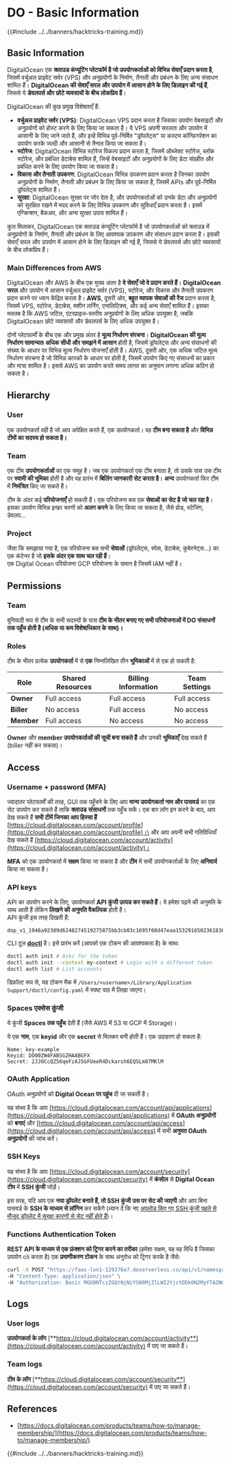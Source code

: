 # DO - Basic Information

{{#include ../../banners/hacktricks-training.md}}

## Basic Information

DigitalOcean एक **क्लाउड कंप्यूटिंग प्लेटफॉर्म है जो उपयोगकर्ताओं को विभिन्न सेवाएँ प्रदान करता है**, जिसमें वर्चुअल प्राइवेट सर्वर (VPS) और अनुप्रयोगों के निर्माण, तैनाती और प्रबंधन के लिए अन्य संसाधन शामिल हैं। **DigitalOcean की सेवाएँ सरल और उपयोग में आसान होने के लिए डिज़ाइन की गई हैं**, जिससे ये **डेवलपर्स और छोटे व्यवसायों के बीच लोकप्रिय हैं**।

DigitalOcean की कुछ प्रमुख विशेषताएँ हैं:

- **वर्चुअल प्राइवेट सर्वर (VPS)**: DigitalOcean VPS प्रदान करता है जिसका उपयोग वेबसाइटों और अनुप्रयोगों को होस्ट करने के लिए किया जा सकता है। ये VPS अपनी सरलता और उपयोग में आसानी के लिए जाने जाते हैं, और इन्हें विभिन्न पूर्व-निर्मित "ड्रॉपलेट्स" या कस्टम कॉन्फ़िगरेशन का उपयोग करके जल्दी और आसानी से तैनात किया जा सकता है।
- **स्टोरेज**: DigitalOcean विभिन्न स्टोरेज विकल्प प्रदान करता है, जिसमें ऑब्जेक्ट स्टोरेज, ब्लॉक स्टोरेज, और प्रबंधित डेटाबेस शामिल हैं, जिन्हें वेबसाइटों और अनुप्रयोगों के लिए डेटा संग्रहीत और प्रबंधित करने के लिए उपयोग किया जा सकता है।
- **विकास और तैनाती उपकरण**: DigitalOcean विभिन्न उपकरण प्रदान करता है जिनका उपयोग अनुप्रयोगों के निर्माण, तैनाती और प्रबंधन के लिए किया जा सकता है, जिसमें APIs और पूर्व-निर्मित ड्रॉपलेट्स शामिल हैं।
- **सुरक्षा**: DigitalOcean सुरक्षा पर जोर देता है, और उपयोगकर्ताओं को उनके डेटा और अनुप्रयोगों को सुरक्षित रखने में मदद करने के लिए विभिन्न उपकरण और सुविधाएँ प्रदान करता है। इसमें एन्क्रिप्शन, बैकअप, और अन्य सुरक्षा उपाय शामिल हैं।

कुल मिलाकर, DigitalOcean एक क्लाउड कंप्यूटिंग प्लेटफॉर्म है जो उपयोगकर्ताओं को क्लाउड में अनुप्रयोगों के निर्माण, तैनाती और प्रबंधन के लिए आवश्यक उपकरण और संसाधन प्रदान करता है। इसकी सेवाएँ सरल और उपयोग में आसान होने के लिए डिज़ाइन की गई हैं, जिससे ये डेवलपर्स और छोटे व्यवसायों के बीच लोकप्रिय हैं।

### Main Differences from AWS

DigitalOcean और AWS के बीच एक मुख्य अंतर है **वे सेवाएँ जो वे प्रदान करते हैं**। **DigitalOcean सरल** और उपयोग में आसान वर्चुअल प्राइवेट सर्वर (VPS), स्टोरेज, और विकास और तैनाती उपकरण प्रदान करने पर ध्यान केंद्रित करता है। **AWS**, दूसरी ओर, **बहुत व्यापक सेवाओं की रेंज** प्रदान करता है, जिसमें VPS, स्टोरेज, डेटाबेस, मशीन लर्निंग, एनालिटिक्स, और कई अन्य सेवाएँ शामिल हैं। इसका मतलब है कि AWS जटिल, एंटरप्राइज-स्तरीय अनुप्रयोगों के लिए अधिक उपयुक्त है, जबकि DigitalOcean छोटे व्यवसायों और डेवलपर्स के लिए अधिक उपयुक्त है।

दोनों प्लेटफार्मों के बीच एक और प्रमुख अंतर है **मूल्य निर्धारण संरचना**। **DigitalOcean की मूल्य निर्धारण सामान्यतः अधिक सीधी और समझने में आसान** होती है, जिसमें ड्रॉपलेट्स और अन्य संसाधनों की संख्या के आधार पर विभिन्न मूल्य निर्धारण योजनाएँ होती हैं। AWS, दूसरी ओर, एक अधिक जटिल मूल्य निर्धारण संरचना है जो विभिन्न कारकों के आधार पर होती है, जिसमें उपयोग किए गए संसाधनों का प्रकार और मात्रा शामिल है। इससे AWS का उपयोग करते समय लागत का अनुमान लगाना अधिक कठिन हो सकता है।

## Hierarchy

### User

एक उपयोगकर्ता वही है जो आप अपेक्षित करते हैं, एक उपयोगकर्ता। वह **टीम बना सकता है** और **विभिन्न टीमों का सदस्य हो सकता है।**

### **Team**

एक टीम **उपयोगकर्ताओं** का एक समूह है। जब एक उपयोगकर्ता एक टीम बनाता है, तो उसके पास उस टीम पर **स्वामी की भूमिका** होती है और वह प्रारंभ में **बिलिंग जानकारी सेट करता है**। **अन्य** उपयोगकर्ता फिर टीम में **निमंत्रित** किए जा सकते हैं।

टीम के अंदर कई **परियोजनाएँ** हो सकती हैं। एक परियोजना बस एक **सेवाओं का सेट है जो चल रहा है**। इसका उपयोग विभिन्न इन्फ्रा चरणों को **अलग करने** के लिए किया जा सकता है, जैसे प्रोड, स्टेजिंग, डेवलप...

### Project

जैसा कि समझाया गया है, एक परियोजना बस सभी **सेवाओं** (ड्रॉपलेट्स, स्पेस, डेटाबेस, कुबेरनेट्स...) का एक कंटेनर है जो **इसके अंदर एक साथ चल रही हैं**।\
एक Digital Ocean परियोजना GCP परियोजना के समान है जिसमें IAM नहीं है।

## Permissions

### Team

बुनियादी रूप से टीम के सभी सदस्यों के पास **टीम के भीतर बनाए गए सभी परियोजनाओं में DO संसाधनों तक पहुँच होती है (अधिक या कम विशेषाधिकार के साथ)।**

### Roles

टीम के भीतर प्रत्येक **उपयोगकर्ता** में से **एक** निम्नलिखित तीन **भूमिकाओं** में से एक हो सकती है:

| Role       | Shared Resources | Billing Information | Team Settings |
| ---------- | ---------------- | ------------------- | ------------- |
| **Owner**  | Full access      | Full access         | Full access   |
| **Biller** | No access        | Full access         | No access     |
| **Member** | Full access      | No access           | No access     |

**Owner** और **member उपयोगकर्ताओं की सूची बना सकते हैं** और उनकी **भूमिकाएँ** देख सकते हैं (biller नहीं कर सकता)।

## Access

### Username + password (MFA)

ज्यादातर प्लेटफार्मों की तरह, GUI तक पहुँचने के लिए आप **मान्य उपयोगकर्ता नाम और पासवर्ड** का एक सेट उपयोग कर सकते हैं ताकि **क्लाउड** **संसाधनों** तक पहुँच सकें। एक बार लॉग इन करने के बाद, आप देख सकते हैं **सभी टीमें जिनका आप हिस्सा हैं** [https://cloud.digitalocean.com/account/profile](https://cloud.digitalocean.com/account/profile)।\
और आप अपनी सभी गतिविधियाँ देख सकते हैं [https://cloud.digitalocean.com/account/activity](https://cloud.digitalocean.com/account/activity)।

**MFA** को एक उपयोगकर्ता में **सक्षम** किया जा सकता है और **टीम** में सभी उपयोगकर्ताओं के लिए **अनिवार्य** किया जा सकता है।

### API keys

API का उपयोग करने के लिए, उपयोगकर्ता **API कुंजी उत्पन्न कर सकते हैं**। ये हमेशा पढ़ने की अनुमति के साथ आती हैं लेकिन **लिखने की अनुमति वैकल्पिक** होती है।\
API कुंजी इस तरह दिखती हैं:
```
dop_v1_1946a92309d6240274519275875bb3cb03c1695f60d47eaa1532916502361836
```
CLI टूल [**doctl**](https://github.com/digitalocean/doctl#installing-doctl) है। इसे प्रारंभ करें (आपको एक टोकन की आवश्यकता है) के साथ:
```bash
doctl auth init # Asks for the token
doctl auth init --context my-context # Login with a different token
doctl auth list # List accounts
```
डिफ़ॉल्ट रूप से, यह टोकन मैक में `/Users/<username>/Library/Application Support/doctl/config.yaml` में स्पष्ट पाठ में लिखा जाएगा।

### Spaces एक्सेस कुंजी

ये कुंजी **Spaces तक पहुँच** देती हैं (जैसे AWS में S3 या GCP में Storage)।

ये एक **नाम**, एक **keyid** और एक **secret** से मिलकर बनी होती हैं। एक उदाहरण हो सकता है:
```
Name: key-example
Keyid: DO00ZW4FABSGZHAABGFX
Secret: 2JJ0CcQZ56qeFzAJ5GFUeeR4Dckarsh6EQSLm87MKlM
```
### OAuth Application

OAuth अनुप्रयोगों को **Digital Ocean पर पहुंच** दी जा सकती है।

यह संभव है कि आप [https://cloud.digitalocean.com/account/api/applications](https://cloud.digitalocean.com/account/api/applications) में **OAuth अनुप्रयोगों** को **बनाएं** और [https://cloud.digitalocean.com/account/api/access](https://cloud.digitalocean.com/account/api/access) में सभी **अनुमत OAuth अनुप्रयोगों** की जांच करें।

### SSH Keys

यह संभव है कि आप [https://cloud.digitalocean.com/account/security](https://cloud.digitalocean.com/account/security) में **कंसोल** से **Digital Ocean टीम** में **SSH कुंजी** जोड़ें।

इस तरह, यदि आप एक **नया ड्रॉपलेट बनाते हैं, तो SSH कुंजी उस पर सेट की जाएगी** और आप बिना पासवर्ड के **SSH के माध्यम से लॉगिन** कर सकेंगे (ध्यान दें कि नए [अपलोड किए गए SSH कुंजी पहले से मौजूद ड्रॉपलेट में सुरक्षा कारणों से सेट नहीं होते हैं](https://docs.digitalocean.com/products/droplets/how-to/add-ssh-keys/to-existing-droplet/))।

### Functions Authentication Token

**REST API के माध्यम से एक फ़ंक्शन को ट्रिगर करने का तरीका** (हमेशा सक्षम, यह वह विधि है जिसका उपयोग cli करता है) एक **प्रमाणीकरण टोकन** के साथ अनुरोध को ट्रिगर करके है जैसे:
```bash
curl -X POST "https://faas-lon1-129376a7.doserverless.co/api/v1/namespaces/fn-c100c012-65bf-4040-1230-2183764b7c23/actions/functionname?blocking=true&result=true" \
-H "Content-Type: application/json" \
-H "Authorization: Basic MGU0NTczZGQtNjNiYS00MjZlLWI2YjctODk0N2MyYTA2NGQ4OkhwVEllQ2t4djNZN2x6YjJiRmFGc1FERXBySVlWa1lEbUxtRE1aRTludXA1UUNlU2VpV0ZGNjNqWnVhYVdrTFg="
```
## Logs

### User logs

**उपयोगकर्ता के लॉग** [**https://cloud.digitalocean.com/account/activity**](https://cloud.digitalocean.com/account/activity) में पाए जा सकते हैं।

### Team logs

**टीम के लॉग** [**https://cloud.digitalocean.com/account/security**](https://cloud.digitalocean.com/account/security) में पाए जा सकते हैं।

## References

- [https://docs.digitalocean.com/products/teams/how-to/manage-membership/](https://docs.digitalocean.com/products/teams/how-to/manage-membership/)

{{#include ../../banners/hacktricks-training.md}}
